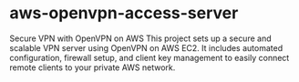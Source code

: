 # aws-openvpn-access-server
Secure VPN with OpenVPN on AWS This project sets up a secure and scalable VPN server using OpenVPN on AWS EC2. It includes automated configuration, firewall setup, and client key management to easily connect remote clients to your private AWS network.
